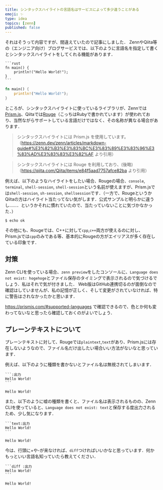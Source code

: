 ```yaml
---
title: シンタックスハイライトの言語名はサービスによって多少違うことがある
emoji: ✨
type: idea
topics: [zenn]
published: false
---
```


それはそうって内容ですが、間違えていたので記事にしました．
ZennやQiita等の（エンジニア向け）ブログサービスでは、以下のように言語名を指定して書くとシンタックスハイライトをしてくれる機能があります．

```
`​``rust
fn main() {
    println!("Hello World!");
}
`​``
```

```rust
fn main() {
    println!("Hello World!");
}
```

ところが、シンタックスハイライトに使っているライブラリが、Zennでは[Prism.js](https://prismjs.com)、Qiitaでは[Rouge](http://rouge.jneen.net)（こっちはRubyで書かれています）が使われており、当然ながらサポートしている言語だけではなく、その名称が異なる場合があります．


> シンタックスハイライトには Prism.js を使用しています。
> （https://zenn.dev/zenn/articles/markdown-guide#%E3%82%B3%E3%83%BC%E3%83%89%E3%83%96%E3%83%AD%E3%83%83%E3%82%AF より引用）

> シンタックスハイライトには Rouge を利用しており、(後略)
> （https://qiita.com/Qiita/items/e84f5aad7757afce82ba より引用）

例えば、以下のようなハイライトをしたい場合、Rougeの場合、`console`, `terminal`, `shell-session`, `shell-session`という名前が使えますが、Prism.jsでは`shell-session`, `sh-session`, `shellsession`です．（一方で、RougeというかQiitaの方はハイライト当たってない気がします．公式サンプルと明らかに違うし……．というかそれに慣れていたので、当たっていないことに気づかなかった．）

```shell-session
$ echo ok
```

その他にも、Rougeでは、C++に対して`cpp`,`c++`両方が使えるのに対し、Prism.jsでは`cpp`のみである等、基本的にRougeの方がエイリアスが多く存在している印象です．

## 対策

Zenn CLIを使っている場合、`zenn preview`をしたコンソールに、`Language does not exist: hogehoge`とファイル保存のタイミングで表示されるので気づけるでしょう．私はそれで気が付きました．
Web版はGitHub連携切るのが面倒なので確認はしていませんが、私の記憶が正しく、そして変更がされていなければ、特に警告はされなかったかと思います．

https://prismjs.com/#supported-languages で確認できるので、色とか何も変わってないなと思ったら確認しておくのがよいでしょう．

## プレーンテキストについて

プレーンテキストに対して、Rougeでは`plaintext`,`text`があり、Prism.jsには存在しないようなので、ファイル名だけ出したい場合いい方法がないなと思っています．

例えば、以下のように種類を書かないとファイル名は無視されてしまいます．

```
`​``:出力
Hello World!
`​``
```

```:出力
Hello World!
```

また、以下のように嘘の種類を書くと、ファイル名は表示されるものの、Zenn CLIを使っていると、`Language does not exist: text`と保存する度出力されるため、少し気になります．

```
`​``text:出力
Hello World!
`​``
```

```text:出力
Hello World!
```

今は、行頭に+や-が来なければ、`diff`つければいいかなと思っています．何かもっといい言語名知っていたら教えてください．

```
`​``diff :出力
Hello World!
`​``
```

```diff :出力
Hello World!
```
